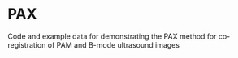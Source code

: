 # PAX
Code and example data for demonstrating the PAX method for co-registration of PAM and B-mode ultrasound images
